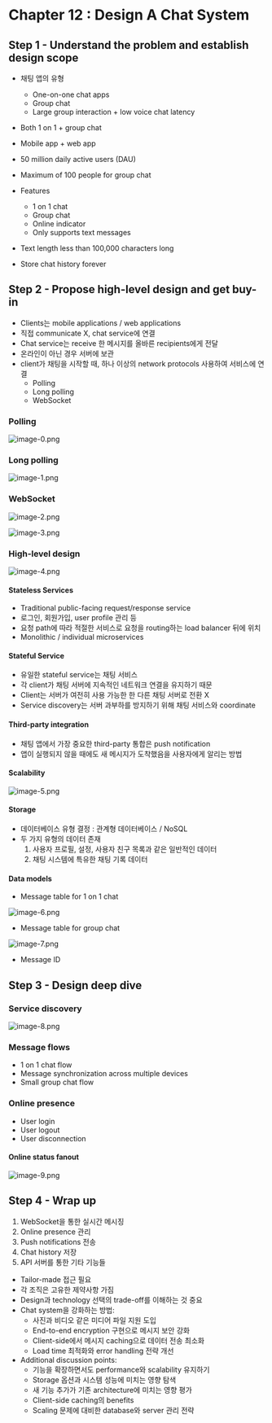 # Chapter 12 : Design A Chat System

## Step 1 - Understand the problem and establish design scope

- 채팅 앱의 유형
    - One-on-one chat apps
    - Group chat
    - Large group interaction + low voice chat latency

- Both 1 on 1 + group chat
- Mobile app + web app
- 50 million daily active users (DAU)
- Maximum of 100 people for group chat
- Features
    - 1 on 1 chat
    - Group chat
    - Online indicator
    - Only supports text messages
- Text length less than 100,000 characters long
- Store chat history forever

## Step 2 - Propose high-level design and get buy-in

- Clients는 mobile applications / web applications
- 직접 communicate X, chat service에 연결
- Chat service는 receive 한 메시지를 올바른 recipients에게 전달
- 온라인이 아닌 경우 서버에 보관
- client가 채팅을 시작할 때, 하나 이상의 network protocols 사용하여 서비스에 연결
    - Polling
    - Long polling
    - WebSocket

### Polling

![image-0.png](image-0.png)

### Long polling

![image-1.png](image-1.png)

### WebSocket

![image-2.png](image-2.png)

![image-3.png](image-3.png)

### High-level design

![image-4.png](image-4.png)

#### Stateless Services

- Traditional public-facing request/response service
- 로그인, 회원가입, user profile 관리 등
- 요청 path에 따라 적절한 서비스로 요청을 routing하는 load balancer 뒤에 위치
- Monolithic / individual microservices

#### Stateful Service

- 유일한 stateful service는 채팅 서비스
- 각 client가 채팅 서버에 지속적인 네트워크 연결을 유지하기 때문
- Client는 서버가 여전히 사용 가능한 한 다른 채팅 서버로 전환 X
- Service discovery는 서버 과부하를 방지하기 위해 채팅 서비스와 coordinate

#### Third-party integration

- 채팅 앱에서 가장 중요한 third-party 통합은 push notification
- 앱이 실행되지 않을 때에도 새 메시지가 도착했음을 사용자에게 알리는 방법

#### Scalability

![image-5.png](image-5.png)

#### Storage

- 데이터베이스 유형 결정 : 관계형 데이터베이스 / NoSQL
- 두 가지 유형의 데이터 존재
    1. 사용자 프로필, 설정, 사용자 친구 목록과 같은 일반적인 데이터
    2. 채팅 시스템에 특유한 채팅 기록 데이터

#### Data models

- Message table for 1 on 1 chat

![image-6.png](image-6.png)

- Message table for group chat

![image-7.png](image-7.png)

- Message ID

## Step 3 - Design deep dive

### Service discovery

![image-8.png](image-8.png)

### Message flows

- 1 on 1 chat flow
- Message synchronization across multiple devices
- Small group chat flow

### Online presence

- User login
- User logout
- User disconnection

#### Online status fanout

![image-9.png](image-9.png)

## Step 4 - Wrap up

1. WebSocket을 통한 실시간 메시징
2. Online presence 관리
3. Push notifications 전송
4. Chat history 저장
5. API 서버를 통한 기타 기능들

- Tailor-made 접근 필요
- 각 조직은 고유한 제약사항 가짐
- Design과 technology 선택의 trade-off를 이해하는 것 중요
- Chat system을 강화하는 방법:
    - 사진과 비디오 같은 미디어 파일 지원 도입
    - End-to-end encryption 구현으로 메시지 보안 강화
    - Client-side에서 메시지 caching으로 데이터 전송 최소화
    - Load time 최적화와 error handling 전략 개선
- Additional discussion points:
    - 기능을 확장하면서도 performance와 scalability 유지하기
    - Storage 옵션과 시스템 성능에 미치는 영향 탐색
    - 새 기능 추가가 기존 architecture에 미치는 영향 평가
    - Client-side caching의 benefits
    - Scaling 문제에 대비한 database와 server 관리 전략